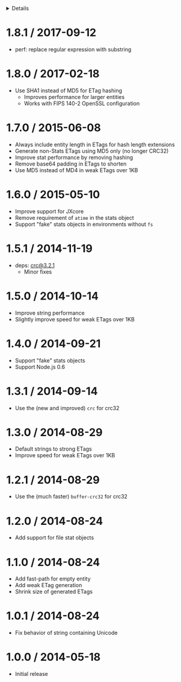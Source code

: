 <!-- START doctoc generated TOC please keep comment here to allow auto update -->
<!-- DON'T EDIT THIS SECTION, INSTEAD RE-RUN doctoc TO UPDATE -->
<details>
<summary>Details</summary>

- [1.8.1 / 2017-09-12](#181--2017-09-12)
- [1.8.0 / 2017-02-18](#180--2017-02-18)
- [1.7.0 / 2015-06-08](#170--2015-06-08)
- [1.6.0 / 2015-05-10](#160--2015-05-10)
- [1.5.1 / 2014-11-19](#151--2014-11-19)
- [1.5.0 / 2014-10-14](#150--2014-10-14)
- [1.4.0 / 2014-09-21](#140--2014-09-21)
- [1.3.1 / 2014-09-14](#131--2014-09-14)
- [1.3.0 / 2014-08-29](#130--2014-08-29)
- [1.2.1 / 2014-08-29](#121--2014-08-29)
- [1.2.0 / 2014-08-24](#120--2014-08-24)
- [1.1.0 / 2014-08-24](#110--2014-08-24)
- [1.0.1 / 2014-08-24](#101--2014-08-24)
- [1.0.0 / 2014-05-18](#100--2014-05-18)

</details>
<!-- END doctoc generated TOC please keep comment here to allow auto update -->

1.8.1 / 2017-09-12
==================

  * perf: replace regular expression with substring

1.8.0 / 2017-02-18
==================

  * Use SHA1 instead of MD5 for ETag hashing
    - Improves performance for larger entities
    - Works with FIPS 140-2 OpenSSL configuration

1.7.0 / 2015-06-08
==================

  * Always include entity length in ETags for hash length extensions
  * Generate non-Stats ETags using MD5 only (no longer CRC32)
  * Improve stat performance by removing hashing
  * Remove base64 padding in ETags to shorten
  * Use MD5 instead of MD4 in weak ETags over 1KB

1.6.0 / 2015-05-10
==================

  * Improve support for JXcore
  * Remove requirement of `atime` in the stats object
  * Support "fake" stats objects in environments without `fs`

1.5.1 / 2014-11-19
==================

  * deps: crc@3.2.1
    - Minor fixes

1.5.0 / 2014-10-14
==================

  * Improve string performance
  * Slightly improve speed for weak ETags over 1KB

1.4.0 / 2014-09-21
==================

  * Support "fake" stats objects
  * Support Node.js 0.6

1.3.1 / 2014-09-14
==================

  * Use the (new and improved) `crc` for crc32

1.3.0 / 2014-08-29
==================

  * Default strings to strong ETags
  * Improve speed for weak ETags over 1KB

1.2.1 / 2014-08-29
==================

  * Use the (much faster) `buffer-crc32` for crc32

1.2.0 / 2014-08-24
==================

  * Add support for file stat objects

1.1.0 / 2014-08-24
==================

  * Add fast-path for empty entity
  * Add weak ETag generation
  * Shrink size of generated ETags

1.0.1 / 2014-08-24
==================

  * Fix behavior of string containing Unicode

1.0.0 / 2014-05-18
==================

  * Initial release
